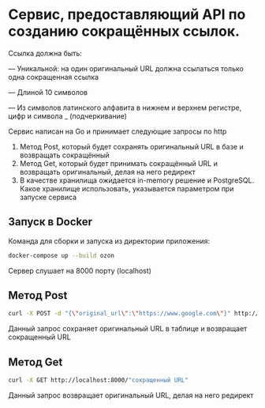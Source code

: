 # Сервис, предоставляющий API по созданию сокращённых ссылок.
Ссылка должна быть:

— Уникальной: на один оригинальный URL должна ссылаться только одна сокращенная ссылка

— Длиной 10 символов

— Из символов латинского алфавита в нижнем и верхнем регистре, цифр и символа _ (подчеркивание)

Сервис написан на Go и принимает следующие запросы по http
1) Метод Post, который будет сохранять оригинальный URL в базе и возвращать сокращённый
2) Метод Get, который будет принимать сокращённый URL и возвращать оригинальный, делая на него редирект
3) В качестве хранилища ожидается in-memory решение и PostgreSQL. Какое хранилище использовать, указывается параметром при запуске сервиса
## Запуск в Docker
Команда для сборки и запуска из директории приложения:
```bash
docker-compose up --build ozon
```
Сервер слушает на 8000 порту (localhost)
## Метод Post
```bash
curl -X POST -d "{\"original_url\":\"https://www.google.com\"}" http://localhost:8000/shorten
```
Данный запрос сохраняет оригинальный URL в таблице и возвращает сокращенный URL
## Метод Get
```bash
curl -X GET http://localhost:8000/"сокращенный URL"
```
Данный запрос возвращает оригинальный URL, делая на него редирект
